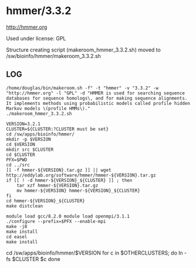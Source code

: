 hmmer/3.3.2
========================

<http://hmmer.org>

Used under license:
GPL


Structure creating script (makeroom_hmmer_3.3.2.sh) moved to /sw/bioinfo/hmmer/makeroom_3.3.2.sh

LOG
---

    /home/douglas/bin/makeroom.sh -f" -t "hmmer" -v "3.3.2" -w "http://hmmer.org" -l "GPL" -d "HMMER is used for searching sequence databases for sequence homologs\, and for making sequence alignments. It implements methods using probabilistic models called profile hidden Markov models \(profile HMMs\)."
    ./makeroom_hmmer_3.3.2.sh

    VERSION=3.2.1
    CLUSTER=${CLUSTER:?CLUSTER must be set}
    cd /sw/apps/bioinfo/hmmer/
    mkdir -p $VERSION
    cd $VERSION
    mkdir src $CLUSTER
    cd $CLUSTER
    PFX=$PWD
    cd ../src
    [[ -f hmmer-${VERSION}.tar.gz ]] || wget http://eddylab.org/software/hmmer/hmmer-${VERSION}.tar.gz
    if [[ ! -d hmmer-${VERSION}_${CLUSTER} ]] ; then
        tar xzf hmmer-${VERSION}.tar.gz
        mv hmmer-${VERSION} hmmer-${VERSION}_${CLUSTER}
    fi
    cd hmmer-${VERSION}_${CLUSTER}
    make distclean

    module load gcc/8.2.0 module load openmpi/3.1.1
    ./configure --prefix=$PFX --enable-mpi
    make -j8
    make install
    cd easel
    make install

   cd /sw/apps/bioinfo/hmmer/$VERSION
   for c in $OTHERCLUSTERS; do
     ln -fs $CLUSTER $c
   done
